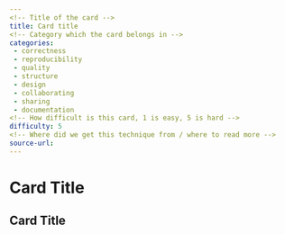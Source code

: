```yaml
---
<!-- Title of the card -->
title: Card title
<!-- Category which the card belongs in -->
categories:
 - correctness
 - reproducibility
 - quality
 - structure
 - design
 - collaborating
 - sharing
 - documentation
<!-- How difficult is this card, 1 is easy, 5 is hard -->
difficulty: 5
<!-- Where did we get this technique from / where to read more -->
source-url:
---
```


<!-- Front of the card -->
# Card Title

<!-- Summary of why you would use this technique -->

<!-- Reverse of card -->
## Card Title
<!-- Steps to implement this technique -->
